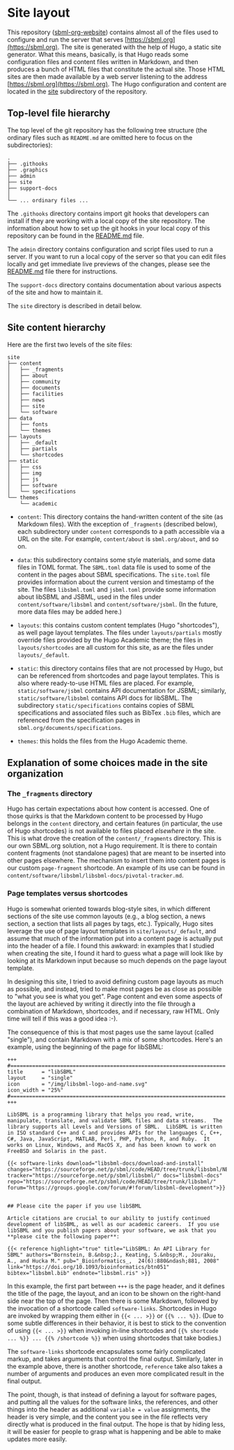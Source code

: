 Site layout
===========

This repository ([sbml-org-website](https://github.com/sbmlteam/sbml-org-website)) contains almost all of the files used to configure and run the server that serves [https://sbml.org](https://sbml.org).  The site is generated with the help of Hugo, a static site generator.  What this means, basically, is that Hugo reads some configuration files and content files written in Markdown, and then produces a bunch of HTML files that constitute the actual site.  Those HTML sites are then made available by a web server listening to the address [https://sbml.org](https://sbml.org).  The Hugo configuration and content are located in the [site](../../site) subdirectory of the repository.

Top-level file hierarchy
------------------------

The top level of the git repository has the following tree structure (the ordinary files such as `README.md` are omitted here to focus on the subdirectories):

```
.
├── .githooks
├── .graphics
├── admin
├── site
├── support-docs
│
└── ... ordinary files ...
```

The `.githooks` directory contains import git hooks that developers can install if they are working with a local copy of the site repository.  The information about how to set up the git hooks in your local copy of this repository can be found in the [README.md](../../.githooks/README.md) file.

The `admin` directory contains configuration and script files used to run a server.  If you want to run a local copy of the server so that you can edit files locally and get immediate live previews of the changes, please see the [README.md](../../admin/README.md) file there for instructions. 

The `support-docs` directory contains documentation about various aspects of the site and how to maintain it.

The `site` directory is described in detail below.


Site content hierarchy
----------------------

Here are the first two levels of the site files:

```
site
├── content
│   ├── _fragments
│   ├── about
│   ├── community
│   ├── documents
│   ├── facilities
│   ├── news
│   ├── site
│   └── software
├── data
│   ├── fonts
│   └── themes
├── layouts
│   ├── _default
│   ├── partials
│   └── shortcodes
├── static
│   ├── css
│   ├── img
│   ├── js
│   ├── software
│   └── specifications
└── themes
    └── academic
```

* `content`: This directory contains the hand-written content of the site (as Markdown files).  With the exception of `_fragments` (described below), each subdirectory under `content` corresponds to a path accessible via a URL on the site.  For example, `content/about` is `sbml.org/about`, and so on.

* `data`: this subdirectory contains some style materials, and some data files in TOML format.  The `SBML.toml` data file is used to some of the content in the pages about SBML specifications.  The `site.toml` file provides information about the current version and timestamp of the site.  The files `libsbml.toml` and `jsbml.toml` provide some information about libSBML and JSBML, used in the files under `content/software/libsbml` and `content/software/jsbml`.  (In the future, more data files may be added here.)

* `layouts`: this contains custom content templates (Hugo "shortcodes"), as well page layout templates.  The files under `layouts/partials` mostly override files provided by the Hugo Academic theme; the files in `layouts/shortcodes` are all custom for this site, as are the files under `layouts/_default`.

* `static`: this directory contains files that are not processed by Hugo, but can be referenced from shortcodes and page layout templates.  This is also where ready-to-use HTML files are placed.  For example, `static/software/jsbml` contains API documentation for JSBML; similarly, `static/software/libsbml` contains API docs for libSBML.  The subdirectory `static/specifications` contains copies of SBML specifications and associated files such as BibTex `.bib` files, which are referenced from the specification pages in `sbml.org/documents/specifications`.

* `themes`: this holds the files from the Hugo Academic theme.


Explanation of some choices made in the site organization
---------------------------------------------------------

### The `_fragments` directory

Hugo has certain expectations about how content is accessed.  One of those quirks is that the Markdown content to be processed by Hugo belongs in the `content` directory, and certain features (in particular, the use of Hugo shortcodes) is not available to files placed _elsewhere_ in the site.  This is what drove the creation of the `content/_fragments` directory.  This is our own SBML.org solution, not a Hugo requirement.  It is there to contain content fragments (not standalone pages) that are meant to be inserted into other pages elsewhere.  The mechanism to insert them into content pages is our custom `page-fragment` shortcode.  An example of its use can be found in `content/software/libsbml/libsbml-docs/pivotal-tracker.md`.


### Page templates versus shortcodes

Hugo is somewhat oriented towards blog-style sites, in which different sections of the site use common layouts (e.g., a blog section, a news section, a section that lists all pages by tags, etc.).  Typically, Hugo sites leverage the use of page layout templates in `site/layouts/_default`, and assume that much of the information put into a content page is actually put into the header of a file.  I found this awkward: in examples that I studied when creating the site, I found it hard to guess what a page will look like by looking at its Markdown input because so much depends on the page layout template.

In designing this site, I tried to avoid defining custom page layouts as much as possible, and instead, tried to make most pages be as close as possible to "what you see is what you get".  Page content and even some aspects of the layout are achieved by writing it directly into the file through a combination of Markdown, shortcodes, and if necessary, raw HTML.  Only time will tell if this was a good idea :-).

The consequence of this is that most pages use the same layout (called "single"), and contain Markdown with a mix of some shortcodes.  Here's an example, using the beginning of the page for libSBML:

```text
+++
#=====================================================================
title      = "libSBML"
layout     = "single"
icon       = "/img/libsbml-logo-and-name.svg"
icon_width = "25%"
#=====================================================================
+++

LibSBML is a programming library that helps you read, write, manipulate, translate, and validate SBML files and data streams.  The library supports all Levels and Versions of SBML.  LibSBML is written in ISO standard C++ and C and provides APIs for the languages C, C++, C#, Java, JavaScript, MATLAB, Perl, PHP, Python, R, and Ruby.  It works on Linux, Windows, and MacOS X, and has been known to work on FreeBSD and Solaris in the past.

{{< software-links download="libsbml-docs/download-and-install" changes="https://sourceforge.net/p/sbml/code/HEAD/tree/trunk/libsbml/NEWS.txt" tracker="https://sourceforge.net/p/sbml/libsbml/" docs="libsbml-docs" repo="https://sourceforge.net/p/sbml/code/HEAD/tree/trunk/libsbml/" forum="https://groups.google.com/forum/#!forum/libsbml-development">}}


## Please cite the paper if you use libSBML

Article citations are crucial to our ability to justify continued development of libSBML, as well as our academic careers.  If you use libSBML and you publish papers about your software, we ask that you **please cite the following paper**:

{{< reference highlight="true" title="LibSBML: An API Library for SBML" authors="Bornstein, B.&nbsp;J., Keating, S.&nbsp;M., Jouraku, A., and Hucka M." pub="_Bioinformatics_,  24(6):880&ndash;881, 2008" link="https://doi.org/10.1093/bioinformatics/btn051" bibtex="libsbml.bib" endnote="libsbml.ris" >}}
```


In this example, the first part between `+++` is the page header, and it defines the title of the page, the layout, and an icon to be shown on the right-hand side near the top of the page.  Then there is some Markdown, followed by the invocation of a shortcode called `software-links`.  Shortcodes in Hugo are invoked by wrapping them either in `{{< ... >}}` or `{{% ... %}}`.  (Due to some subtle differences in their behavior, it is best to stick to the convention of using `{{< ... >}}` when invoking in-line shortcodes and `{{% shortcode ... %}} ... {{% /shortcode %}}` when using shortcodes that take bodies.)

The `software-links` shortcode encapsulates some fairly complicated markup, and takes arguments that control the final output.  Similarly, later in the example above, there is another shortcode, `reference` take also takes a number of arguments and produces an even more complicated result in the final output.

The point, though, is that instead of defining a layout for software pages, and putting all the values for the software links, the references, and other things into the header as additional `variable = value` assignments, the header is very simple, and the content you see in the file reflects very directly what is produced in the final output.  The hope is that by hiding less, it will be easier for people to grasp what is happening and be able to make updates more easily.

